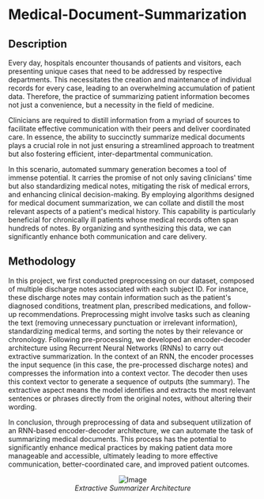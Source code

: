 # Medical-Document-Summarization
## Description
Every day, hospitals encounter thousands of patients and visitors, each presenting unique cases that need to be addressed by respective departments. This necessitates the creation and maintenance of individual records for every case, leading to an overwhelming accumulation of patient data. Therefore, the practice of summarizing patient information becomes not just a convenience, but a necessity in the field of medicine.

Clinicians are required to distill information from a myriad of sources to facilitate effective communication with their peers and deliver coordinated care. In essence, the ability to succinctly summarize medical documents plays a crucial role in not just ensuring a streamlined approach to treatment but also fostering efficient, inter-departmental communication.

In this scenario, automated summary generation becomes a tool of immense potential. It carries the promise of not only saving clinicians' time but also standardizing medical notes, mitigating the risk of medical errors, and enhancing clinical decision-making. By employing algorithms designed for medical document summarization, we can collate and distill the most relevant aspects of a patient's medical history. This capability is particularly beneficial for chronically ill patients whose medical records often span hundreds of notes. By organizing and synthesizing this data, we can significantly enhance both communication and care delivery.

## Methodology
In this project, we first conducted preprocessing on our dataset, composed of multiple discharge notes associated with each subject ID. For instance, these discharge notes may contain information such as the patient's diagnosed conditions, treatment plan, prescribed medications, and follow-up recommendations. Preprocessing might involve tasks such as cleaning the text (removing unnecessary punctuation or irrelevant information), standardizing medical terms, and sorting the notes by their relevance or chronology.
Following pre-processing, we developed an encoder-decoder architecture using Recurrent Neural Networks (RNNs) to carry out extractive summarization. In the context of an RNN, the encoder processes the input sequence (in this case, the pre-processed discharge notes) and compresses the information into a context vector. The decoder then uses this context vector to generate a sequence of outputs (the summary). The extractive aspect means the model identifies and extracts the most relevant sentences or phrases directly from the original notes, without altering their wording.

In conclusion, through preprocessing of data and subsequent utilization of an RNN-based encoder-decoder architecture, we can automate the task of summarizing medical documents. This process has the potential to significantly enhance medical practices by making patient data more manageable and accessible, ultimately leading to more effective communication, better-coordinated care, and improved patient outcomes. 

<p align="center">
  <img src="https://github.com/Sayeda-fatima/Medical-Document-Summarization/assets/86098096/79388963-6056-4cf8-9ff8-dcfba70991b0" alt="Image" />
  <br/>
  <em>Extractive Summarizer Architecture</em>
</p>

